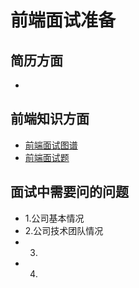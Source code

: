 # 前端面试准备


## 简历方面
- []()


## 前端知识方面
- [前端面试图谱](https://yuchengkai.cn/docs/zh/frontend/#%E5%86%85%E7%BD%AE%E7%B1%BB%E5%9E%8B)
- [前端面试题](https://github.com/fairyly/front-end-summary/blob/gh-pages/5.1.4%20%E5%89%8D%E7%AB%AF%E9%9D%A2%E8%AF%95.md)


## 面试中需要问的问题
- 1.公司基本情况
- 2.公司技术团队情况
- 3.
- 4.
